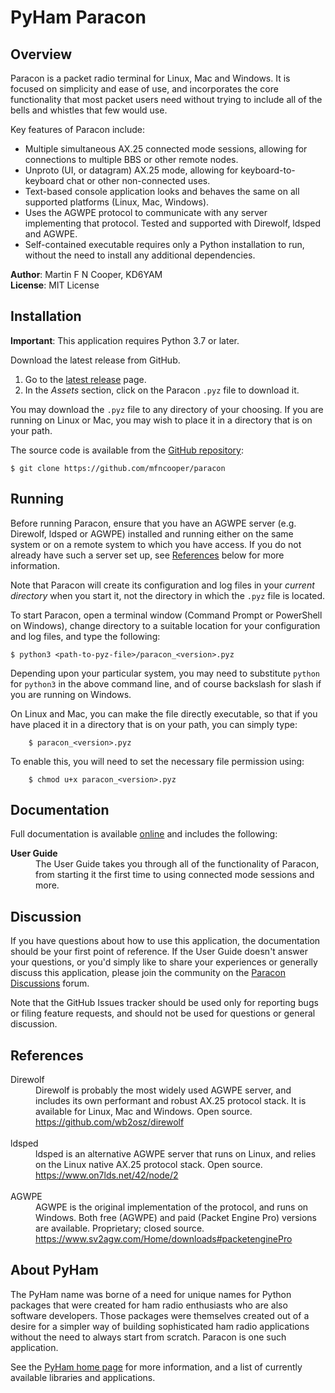 # PyHam Paracon

## Overview

Paracon is a packet radio terminal for Linux, Mac and Windows. It is focused
on simplicity and ease of use, and incorporates the core functionality that
most packet users need without trying to include all of the bells and whistles
that few would use.

Key features of Paracon include:

- Multiple simultaneous AX.25 connected mode sessions, allowing for connections
  to multiple BBS or other remote nodes.
- Unproto (UI, or datagram) AX.25 mode, allowing for keyboard-to-keyboard chat
  or other non-connected uses.
- Text-based console application looks and behaves the same on all supported
  platforms (Linux, Mac, Windows).
- Uses the AGWPE protocol to communicate with any server implementing that
  protocol. Tested and supported with Direwolf, ldsped and AGWPE.
- Self-contained executable requires only a Python installation to run, without
  the need to install any additional dependencies.

**Author**: Martin F N Cooper, KD6YAM  
**License**: MIT License

## Installation

**Important**: This application requires Python 3.7 or later.

Download the latest release from GitHub.

1. Go to the
   [latest release](https://github.com/mfncooper/paracon/releases/latest)
    page.
2. In the *Assets* section, click on the Paracon `.pyz` file to download it.

You may download the `.pyz` file to any directory of your choosing. If you
are running on Linux or Mac, you may wish to place it in a directory that is
on your path.

The source code is available from the
[GitHub repository](https://github.com/mfncooper/paracon):

```console
$ git clone https://github.com/mfncooper/paracon
```

## Running

Before running Paracon, ensure that you have an AGWPE server (e.g. Direwolf,
ldsped or AGWPE) installed and running either on the same system or on a
remote system to which you have access. If you do not already have such a
server set up, see [References](#references) below for more information.

Note that Paracon will create its configuration and log files in your *current
directory* when you start it, not the directory in which the ``.pyz`` file is
located.

To start Paracon, open a terminal window (Command Prompt or PowerShell on
Windows), change directory to a suitable location for your configuration and
log files, and type the following:

```console
$ python3 <path-to-pyz-file>/paracon_<version>.pyz
```

Depending upon your particular system, you may need to substitute `python`
for `python3` in the above command line, and of course backslash for slash
if you are running on Windows.

On Linux and Mac, you can make the file directly executable, so that if you
have placed it in a directory that is on your path, you can simply type:

```console
    $ paracon_<version>.pyz
```

To enable this, you will need to set the necessary file permission using:

```console
    $ chmod u+x paracon_<version>.pyz
```

## Documentation

Full documentation is available
[online](https://pyham-paracon.readthedocs.io/en/latest/)
and includes the following:

<dl>
<dt><b>User Guide</b></dt>
<dd>The User Guide takes you through all of the functionality of Paracon,
from starting it the first time to using connected mode sessions and more.</dd>
</dl>

## Discussion

If you have questions about how to use this application, the documentation
should be your first point of reference. If the User Guide doesn't answer your
questions, or you'd simply like to share your experiences or generally discuss
this application, please join the community on the
[Paracon Discussions](https://github.com/mfncooper/paracon/discussions)
forum.

Note that the GitHub Issues tracker should be used only for reporting bugs or
filing feature requests, and should not be used for questions or general
discussion.

## References

<dl>
<dt>Direwolf</dt>
<dd>Direwolf is probably the most widely used AGWPE server, and includes its
own performant and robust AX.25 protocol stack. It is available for
Linux, Mac and Windows. Open source.<br>
<a href="https://github.com/wb2osz/direwolf">https://github.com/wb2osz/direwolf</a></dd>
<br>
<dt>ldsped</dt>
<dd>ldsped is an alternative AGWPE server that runs on Linux, and relies on
the Linux native AX.25 protocol stack. Open source.<br>
<a href="https://www.on7lds.net/42/node/2">https://www.on7lds.net/42/node/2</a></dd>
<br>
<dt>AGWPE</dt>
<dd>AGWPE is the original implementation of the protocol, and runs on
Windows. Both free (AGWPE) and paid (Packet Engine Pro) versions are
available. Proprietary; closed source.<br>
<a href="https://www.sv2agw.com/Home/downloads#packetenginePro">https://www.sv2agw.com/Home/downloads#packetenginePro</a></dd>
</dl>

## About PyHam

The PyHam name was borne of a need for unique names for Python packages that
were created for ham radio enthusiasts who are also software developers. Those
packages were themselves created out of a desire for a simpler way of building
sophisticated ham radio applications without the need to always start from
scratch. Paracon is one such application.

See the [PyHam home page](https://pyham.org) for more information, and a
list of currently available libraries and applications.
